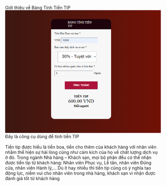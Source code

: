 Giới thiệu về Bảng Tính Tiền TIP
     <img src="./images/anhgiaodien.png" >
     <br>Đây là công cụ dùng để tính tiền TIP</br>
     <br>Tiền tip được hiểu là tiền boa, tiền cho thêm của khách hàng với nhân viên nhằm thể hiện sự hài lòng cũng như cảm kích của họ về chất lượng dịch vụ ở đó. Trong ngành Nhà hàng – Khách sạn, mọi bộ phận đều có thể nhận được tiền tip từ khách hàng: Nhân viên Phục vụ, Lễ tân, nhân viên Đứng cửa, nhân viên Hành lý,… Dù ít hay nhiều thì tiền tip cũng có ý nghĩa tạo động lực, niềm vui cho nhân viên trong nhà hàng, khách sạn vì nhận được đánh giá tốt từ khách hàng </br>